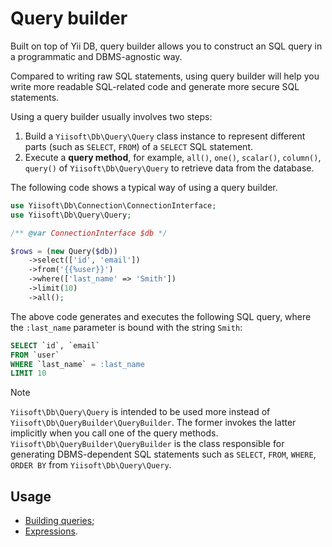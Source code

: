 # Query builder

Built on top of Yii DB, query builder allows you to construct an SQL query in a programmatic and DBMS-agnostic way.

Compared to writing raw SQL statements, using query builder will help you write more readable SQL-related code
and generate more secure SQL statements.

Using a query builder usually involves two steps:

1. Build a `Yiisoft\Db\Query\Query` class instance to represent different parts (such as `SELECT`, `FROM`) of a `SELECT`
   SQL statement.
2. Execute a **query method**, for example, `all()`, `one()`, `scalar()`, `column()`, `query()` of
   `Yiisoft\Db\Query\Query` to retrieve data from the database.

The following code shows a typical way of using a query builder.

```php
use Yiisoft\Db\Connection\ConnectionInterface;
use Yiisoft\Db\Query\Query;

/** @var ConnectionInterface $db */

$rows = (new Query($db))
    ->select(['id', 'email'])
    ->from('{{%user}}')
    ->where(['last_name' => 'Smith'])
    ->limit(10)
    ->all();
```

The above code generates and executes the following SQL query, where the `:last_name` parameter is bound with
the string `Smith`:

```sql
SELECT `id`, `email` 
FROM `user`
WHERE `last_name` = :last_name
LIMIT 10
```

> [!NOTE]
> `Yiisoft\Db\Query\Query` is intended to be used more instead of `Yiisoft\Db\QueryBuilder\QueryBuilder`.
> The former invokes the latter implicitly when you call one of the query methods.
> `Yiisoft\Db\QueryBuilder\QueryBuilder` is the class responsible for generating DBMS-dependent SQL statements such as
> `SELECT`, `FROM`, `WHERE`, `ORDER BY` from `Yiisoft\Db\Query\Query`.

## Usage

- [Building queries](query-builder/building-queries.md);
- [Expressions](expressions/expressions.md).

